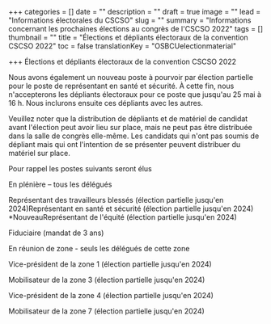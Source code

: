 +++
categories = []
date = ""
description = ""
draft = true
image = ""
lead = "Informations électorales du CSCSO"
slug = ""
summary = "Informations concernant les prochaines élections au congrès de l'CSCSO 2022"
tags = []
thumbnail = ""
title = "Élections et dépliants électoraux de la convention CSCSO 2022"
toc = false
translationKey = "OSBCUelectionmaterial"

+++
Élections et dépliants électoraux de la convention CSCSO 2022

Nous avons également un nouveau poste à pourvoir par élection partielle pour le poste de représentant en santé et sécurité. À cette fin, nous n'accepterons les dépliants électoraux pour ce poste que jusqu'au 25 mai à 16 h. Nous inclurons ensuite ces dépliants avec les autres.

Veuillez noter que la distribution de dépliants et de matériel de candidat avant l'élection peut avoir lieu sur place, mais ne peut pas être distribuée dans la salle de congrès elle-même. Les candidats qui n'ont pas soumis de dépliant mais qui ont l'intention de se présenter peuvent distribuer du matériel sur place.

Pour rappel les postes suivants seront élus

En plénière – tous les délégués

Représentant des travailleurs blessés (élection partielle jusqu'en 2024)Représentant en santé et sécurité (élection partielle jusqu'en 2024) *NouveauReprésentant de l'équité (élection partielle jusqu'en 2024)

Fiduciaire (mandat de 3 ans)

En réunion de zone - seuls les délégués de cette zone

Vice-président de la zone 1 (élection partielle jusqu'en 2024)

Mobilisateur de la zone 3 (élection partielle jusqu'en 2024)

Vice-président de la zone 4 (élection partielle jusqu'en 2024)

Mobilisateur de la zone 7 (élection partielle jusqu'en 2024)